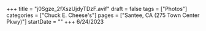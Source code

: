 +++
title = "j0Sgze_2fXszUjdyTDzF.avif"
draft = false
tags = ["Photos"]
categories = ["Chuck E. Cheese's"]
pages = ["Santee, CA (275 Town Center Pkwy)"]
startDate = ""
+++
6/24/2023
